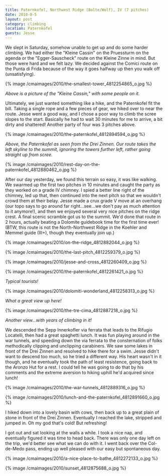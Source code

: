 ```yaml
---
title: Paternkofel, Northwest Ridge (Bolte/Wolf), IV (7 pitches)
date: 2010-8-5
layout: post
category: climbing
location: Paternkofel
guests: Jesse
---
```


We slept in Saturday, somehow unable to get up and do some harder climbing.
We had either the "Kleine Cassin" on the Pruessturm on the agenda or the
"Egger-Sauscheck" route on the Kleine Zinne in mind. But those were hard
and we felt lazy. We decided against the Comici route on the Punta di Frida
because of the way it goes halfway up then you walk off (unsatisfying).
  
  
{% image /cmaimages/2010/the-smallest-tower_4812254865_o.jpg %}
  
  
_Above is a picture of the "Kleine Cassin," with some people on it._
  
  
Ultimately, we just wanted something like a hike, and the Paternkofel
fit the bill. Taking a single rope and a few pieces of gear, we hiked over
to near the route. Jesse went a good way, and I chose a poor way to climb
the scree slopes to the start. Basically he had to wait 30 minutes for
me to arrive, a bit dirty and shattered! Another party of four was 3 pitches
above.
  
  
{% image /cmaimages/2010/the-paternkofel_4812894594_o.jpg %}
  
  
_Above, the Paternkofel as seen from the Drei Zinnen. Our route takes the left skyline to the summit, ignoring the towers further left, rather going straight up from scree._
  
  
{% image /cmaimages/2010/rest-day-on-the-paternkofel_4812880462_o.jpg %}
  
  
After our day yesterday, we found this terrain so easy, it was like walking.
We swarmed up the first two pitches in 10 minutes and caught the party
as they worked on a grade IV chimney. I spied a better line right of the
chimney, led up that, then continued into the next pitch so that we wouldn't
crowd them at their belay. Jesse made a crux grade V move at an overhang
(our topo says to go around far right...see...we don't pay as much attention
to it anymore!), and then we enjoyed several very nice pitches on the ridge
crest. A final scenic scramble got us to the summit. We'd done that route
in 2 hours, actually beating a Dolomite guidebook time for the first time
ever! (BTW, this route is not the North-Northwest Ridge in the Koehler
and Memmel guide (III+), though they eventually join up.)
  
  
{% image /cmaimages/2010/on-the-ridge_4812882044_o.jpg %}
  
{% image /cmaimages/2010/the-last-pitch_4812259379_o.jpg %}
  
{% image /cmaimages/2010/jesse-and-cross_4812260409_o.jpg %}
  
{% image /cmaimages/2010/the-paternkofel_4812261421_o.jpg %}
  
_Typical tourists!_
  
  
{% image /cmaimages/2010/dolomiti-wonderland_4812258313_o.jpg %}
  
_What a great view up here!_
  
  
{% image /cmaimages/2010/the-tre-cima_4812887218_o.jpg %}
  
_Another view...with years of climbing in it!_
  
  
We descended the Sepp Innerkofler via ferrata that leads to the Rifugio
Locatelli, then had a great spaghetti lunch. It was fun playing around
in the war tunnels, and speeding down the via ferrata to the consternation
of folks methodically clipping and unclipping carabiners. We saw some lakes
in front of the Drei Zinnen and resolved to hike there for a swim. Jesse
didn't want to descend too much, so he tried a different way. His heart
wasn't in it though, and he eventually took the path of least resistence,
going back to the Aronzo Hut for a rest. I could tell he was going to do
that by his comments and the extreme aversion to hiking uphill he'd acquired
since lunch!
  
  
{% image /cmaimages/2010/the-war-tunnels_4812889316_o.jpg %}
  
{% image /cmaimages/2010/lunch-and-the-paternkofel_4812891660_o.jpg %}
  
  
I hiked down into a lovely basin with cows, then back up to a great plain
of stone in front of the Drei Zinnen. Eventually I reached the lake, stripped
and jumped in. Oh my god that's cold! But refreshing!
  
  
I got out and sat looking at the walls a while. I took a nice nap, and
eventually figured it was time to head back. There was only one day left
on the trip, we'd better see what we can do with it. I went back over the
Col-de-Medo pass, ending up well pleased with our easy but spontaneous
day.
  
  
{% image /cmaimages/2010/a-nice-place-to-bathe_4812272133_o.jpg %}
  
{% image /cmaimages/2010/sunset_4812875688_o.jpg %}

